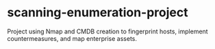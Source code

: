 # scanning-enumeration-project
Project using Nmap and CMDB creation to fingerprint hosts, implement countermeasures, and map enterprise assets.
